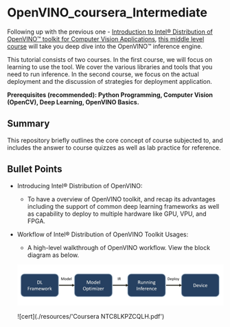 # OpenVINO_coursera_Intermediate

Following up with the previous one - [Introduction to Intel® Distribution of OpenVINO™ toolkit for Computer Vision Applications](https://www.coursera.org/learn/intel-openvino), [this middle level course](https://www.coursera.org/learn/int-openvino) will take you deep dive into the OpenVINO™ inference engine.

This tutorial consists of two courses. In the first course, we will focus on learning to use the tool. We cover the various libraries and tools that you need to run inference. In the second course, we focus on the actual deployment and the discussion of strategies for deployment application.

**Prerequisites (recommended): Python Programming, Computer Vision (OpenCV), Deep Learning, OpenVINO Basics.**

## Summary
This repository briefly outlines the core concept of course subjected to, and includes the answer to course quizzes as well as lab practice for reference.

## Bullet Points
- Introducing Intel® Distribution of OpenVINO: 

  - To have a overview of OpenVINO toolkit, and recap its advantages including the support of common deep learning frameworks as well as capability to deploy to multiple hardware like GPU, VPU, and FPGA.

- Workflow of Intel® Distribution of OpenVINO Toolkit Usages: 

  - A high-level walkthrough of OpenVINO workflow. View the block diagram as below.
  
  ![workflow](./resources/openvino_course2_1.jpg)
  
  ![cert](./resources/'Coursera NTC8LKPZCQLH.pdf')
